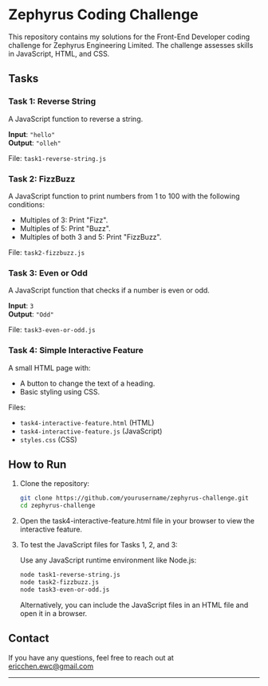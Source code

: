 # Zephyrus Coding Challenge

This repository contains my solutions for the Front-End Developer coding challenge for Zephyrus Engineering Limited. The challenge assesses skills in JavaScript, HTML, and CSS.

## Tasks

### Task 1: Reverse String

A JavaScript function to reverse a string.

**Input**: `"hello"`  
**Output**: `"olleh"`

File: `task1-reverse-string.js`

### Task 2: FizzBuzz

A JavaScript function to print numbers from 1 to 100 with the following conditions:

- Multiples of 3: Print "Fizz".
- Multiples of 5: Print "Buzz".
- Multiples of both 3 and 5: Print "FizzBuzz".

File: `task2-fizzbuzz.js`

### Task 3: Even or Odd

A JavaScript function that checks if a number is even or odd.

**Input**: `3`  
**Output**: `"Odd"`

File: `task3-even-or-odd.js`

### Task 4: Simple Interactive Feature

A small HTML page with:

- A button to change the text of a heading.
- Basic styling using CSS.

Files:

- `task4-interactive-feature.html` (HTML)
- `task4-interactive-feature.js` (JavaScript)
- `styles.css` (CSS)

## How to Run

1. Clone the repository:

   ```bash
   git clone https://github.com/yourusername/zephyrus-challenge.git
   cd zephyrus-challenge
   ```

2. Open the task4-interactive-feature.html file in your browser to view the interactive feature.

3. To test the JavaScript files for Tasks 1, 2, and 3:

   Use any JavaScript runtime environment like Node.js:

   ```bash
   node task1-reverse-string.js
   node task2-fizzbuzz.js
   node task3-even-or-odd.js
   ```

   Alternatively, you can include the JavaScript files in an HTML file and open it in a browser.

## Contact

If you have any questions, feel free to reach out at ericchen.ewc@gmail.com

---
